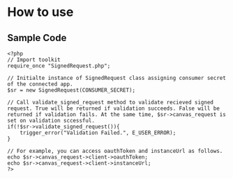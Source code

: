How to use 
================================

Sample Code
------------------------------------------------------------------------------------------------------
    <?php
    // Import toolkit
    require_once "SignedRequest.php";
    
    // Initialte instance of SignedRequest class assigning consumer secret of the connected app.
    $sr = new SignedRequest(CONSUMER_SECRET);
    
    // Call validate_signed_request method to validate recieved signed request. True will be returned if validation succeeds. False will be returned if validation fails. At the same time, $sr->canvas_request is set on validation sccessful.
    if(!$sr->validate_signed_request()){
        trigger_error("Validation Failed.", E_USER_ERROR);
    }
    
    // For example, you can access oauthToken and instanceUrl as follows.
    echo $sr->canvas_request->client->oauthToken;
    echo $sr->canvas_request->client->instanceUrl;
    ?>
